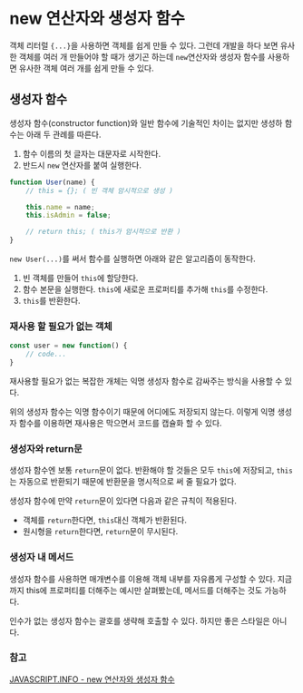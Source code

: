 # new 연산자와 생성자 함수

객체 리터럴 `{...}`을 사용하면 객체를 쉽게 만들 수 있다. 그런데 개발을 하다 보면 유사한 객체를 여러 개 만들어야 할 때가 생기곤 하는데 `new`연산자와 생성자 함수를 사용하면 유사한 객체 여러 개를 쉽게 만들 수 있다.

## 생성자 함수

생성자 함수(constructor function)와 일반 함수에 기술적인 차이는 없지만 생성하 함수는 아래 두 관례를 따른다.

1. 함수 이름의 첫 글자는 대문자로 시작한다.
2. 반드시 `new` 연산자를 붙여 실행한다.

```jsx
function User(name) {
	// this = {}; ( 빈 객체 암시적으로 생성 )

	this.name = name;
	this.isAdmin = false;

	// return this; ( this가 암시적으로 반환 )
}
```

`new User(...)`를 써서 함수를 실행하면 아래와 같은 알고리즘이 동작한다.

1. 빈 객체를 만들어 `this`에 할당한다.
2. 함수 본문을 실행한다. `this`에 새로운 프로퍼티를 추가해 `this`를 수정한다.
3. `this`를 반환한다.

### 재사용 할 필요가 없는 객체

```jsx
const user = new function() {
	// code...
}
```

재사용할 필요가 없는 복잡한 개체는 익명 생성자 함수로 감싸주는 방식을 사용할 수 있다.

위의 생성자 함수는 익명 함수이기 때문에 어디에도 저장되지 않는다. 이렇게 익명 생성자 함수를 이용하면 재사용은 막으면서 코드를 캡슐화 할 수 있다.

### 생성자와 return문

생성자 함수엔 보통 `return`문이 없다. 반환해야 할 것들은 모두 `this`에 저장되고, `this`는 자동으로 반환되기 때문에 반환문을 명시적으로 써 줄 필요가 없다.

생성자 함수에 만약 `return`문이 있다면 다음과 같은 규칙이 적용된다.

- 객체를 `return`한다면, `this`대신 객체가 반환된다.
- 원시형을 `return`한다면, `return`문이 무시된다.

### 생성자 내 메서드

생성자 함수를 사용하면 매개변수를 이용해 객체 내부를 자유롭게 구성할 수 있다. 지금까지 this에 프로퍼티를 더해주는 예시만 살펴봤는데, 메서드를 더해주는 것도 가능하다.

인수가 없는 생성자 함수는 괄호를 생략해 호출할 수 있다. 하지만 좋은 스타일은 아니다.

### 참고

[JAVASCRIPT.INFO - new 연산자와 생성자 함수](https://ko.javascript.info/constructor-new)